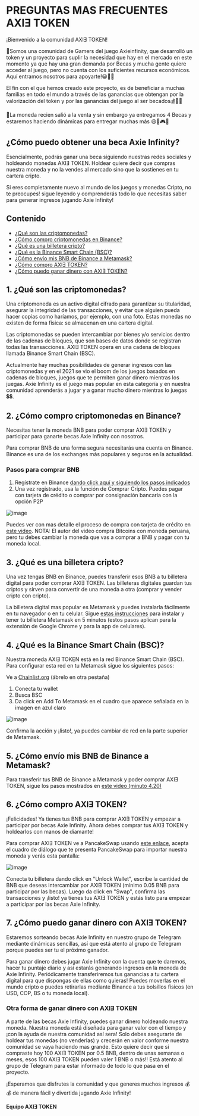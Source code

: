 # PREGUNTAS MAS FRECUENTES AXIƎ TOKEN

¡Bienvenido a la comunidad AXIƎ TOKEN!

🤗Somos una comunidad de Gamers del juego Axieinfinity, que desarrolló un token y un proyecto para suplir la necesidad que hay en el mercado en este momento ya que hay una gran demanda por Becas y mucha gente quiere acceder al juego, pero no cuenta con los suficientes recursos económicos. Aquí entramos nosotros para apoyarte!😀🙏💪

El fin con el que hemos creado este proyecto, es de beneficiar a muchas familias en todo el mundo a través de las ganancias que obtengan por la valorización del token y por las ganancias  del juego al ser becados💰🤑🥳

🎯La moneda recien salió a la venta y sin embargo ya entregamos 4 Becas y estaremos haciendo dinámicas para entregar muchas más 😃🥳🎮🤑



## ¿Cómo puedo obtener una beca Axie Infinity?

Esencialmente, podrás ganar una beca siguiendo nuestras redes sociales y holdeando monedas AXIƎ TOKEN. Holdear quiere decir que compras nuestra moneda y no la vendes al mercado sino que la sostienes en tu cartera cripto.

Si eres completamente nuevo al mundo de los juegos y monedas Cripto, no te preocupes! sigue leyendo y comprenderás todo lo que necesitas saber para generar ingresos jugando Axie Infinity!



## Contenido

* [¿Qué son las criptomonedas?](#1-qué-son-las-criptomonedas)
* [¿Cómo compro criptomonedas en Binance?](#2-cómo-compro-criptomonedas-en-binance)
* [¿Qué es una billetera cripto?](#3-qué-es-una-billetera-cripto)
* [¿Qué es la Binance Smart Chain (BSC)?](#4-qué-es-la-binance-smart-chain-bsc)
* [¿Cómo envío mis BNB de Binance a Metamask?](#5-cómo-envío-mis-bnb-de-binance-a-metamask)
* [¿Cómo compro AXIƎ TOKEN?](#6-cómo-compro-axi3-token)
* [¿Cómo puedo ganar dinero con AXIƎ TOKEN?](#7-cómo-puedo-ganar-dinero-con-axie-token)


## 1. ¿Qué son las criptomonedas?

Una criptomoneda es un activo digital cifrado para garantizar su titularidad, asegurar la integridad de las transacciones, y evitar que alguien pueda hacer copias como haríamos, por ejemplo, con una foto. Estas monedas no existen de forma física: se almacenan en una cartera digital.

Las criptomonedas se pueden intercambiar por bienes y/o servicios dentro de las cadenas de bloques, que son bases de datos donde se registran todas las transacciones. AXIƎ TOKEN opera en una cadena de bloques llamada Binance Smart Chain (BSC).

Actualmente hay muchas posibilidades de generar ingresos con las criptomonedas y en el 2021 se vio el boom de los juegos basados en cadenas de bloques, juegos que te permiten ganar dinero mientras los juegas. Axie Infinity es el juego mas popular en esta categoría y en nuestra comunidad aprenderás a jugar y a ganar mucho dinero mientras lo juegas 💲💲.


## 2. ¿Cómo compro criptomonedas en Binance?

Necesitas tener la moneda BNB para poder comprar AXIƎ TOKEN y participar para ganarte becas Axie Infinity con nosotros.

Para comprar BNB de una forma segura necesitarás una cuenta en Binance. Binance es una de los exchanges más populares y seguros en la actualidad. 

### Pasos para comprar BNB

1. Regístrate en Binance [dando click aquí y siguiendo los pasos indicados](https://accounts.binance.com/en/register?ref=185370542)
2. Una vez registrado, usa la función de Comprar Cripto. Puedes pagar con tarjeta de crédito o comprar por consignación bancaria con la opción P2P

![image](https://user-images.githubusercontent.com/4061845/128243526-d801a29c-352e-4626-b143-4285977094f2.png)

Puedes ver con mas detalle el proceso de compra con tarjeta de crédito en [este video](https://www.youtube.com/watch?v=_thgH56hr0U). NOTA: El autor del video compra Bitcoins con moneda peruana, pero tu debes cambiar la moneda que vas a comprar a BNB y pagar con tu moneda local.



## 3. ¿Qué es una billetera cripto?

Una vez tengas BNB en Binance, puedes transferir esos BNB a tu billetera digital para poder comprar AXIƎ TOKEN. Las billeteras digitales guardan tus criptos y sirven para convertir de una moneda a otra (comprar y vender cripto con cripto).

La billetera digital mas popular es Metamask y puedes instalarla fácilmente en tu navegador o en tu celular. Sigue [estas instrucciones](https://www.youtube.com/watch?v=1GPKs8XbGbc) para instalar y tener tu billetera Metamask en 5 minutos (estos pasos aplican para la extensión de Google Chrome y para la app de celulares).



## 4. ¿Qué es la Binance Smart Chain (BSC)?

Nuestra moneda AXIƎ TOKEN está en la red Binance Smart Chain (BSC). Para configurar esta red en tu Metamask sigue los siguientes pasos:

Ve a [Chainlist.org](https://chainlist.org) (ábrelo en otra pestaña)

1. Conecta tu wallet
2. Busca BSC
3. Da click en Add To Metamask en el cuadro que aparece señalada en la imagen en azul claro

![image](https://user-images.githubusercontent.com/4061845/128245977-17dde951-d5da-4a03-a59f-f59cff6a8834.png)

Confirma la acción y ¡listo!, ya puedes cambiar de red en la parte superior de Metamask.



## 5. ¿Cómo envío mis BNB de Binance a Metamask?

Para transferir tus BNB de Binance a Metamask y poder comprar AXIƎ TOKEN, sigue los pasos mostrados en [este video (minuto 4.20)](https://youtu.be/n16-DvYAmII?t=260)



## 6. ¿Cómo compro AXIƎ TOKEN?

¡Felicidades! Ya tienes tus BNB para comprar AXIƎ TOKEN y empezar a participar por becas Axie Infinity. Ahora debes comprar tus AXIƎ TOKEN y holdearlos con manos de diamante!

Para comprar AXIƎ TOKEN ve a PancakeSwap usando [este enlace](https://exchange.pancakeswap.finance/#/swap?inputCurrency=0xD9be45026ec32B468A3d17b609B295813De0755), acepta el cuadro de diálogo que te presenta PancakeSwap para importar nuestra moneda y verás esta pantalla:

![image](https://user-images.githubusercontent.com/4061845/128248391-1e975ab2-a7ac-46bd-b0e5-672ed7b782b8.png)

Conecta tu billetera dando click en "Unlock Wallet", escribe la cantidad de BNB que deseas intercambiar por AXIƎ TOKEN (mínimo 0.05 BNB para participar por las becas). Luego da click en "Swap", confirma las transacciones y ¡listo! ya tienes tus AXIƎ TOKEN y estás listo para empezar a participar por las becas Axie Infinity.



## 7. ¿Cómo puedo ganar dinero con AXIƎ TOKEN?

Estaremos sorteando becas Axie Infinity en nuestro grupo de Telegram mediante dinámicas sencillas, así que está atento al grupo de Telegram porque puedes ser tu el próximo ganador. 

Para ganar dinero debes jugar Axie Infinity con la cuenta que te daremos, hacer tu puntaje diario y así estarás generando ingresos en la moneda de Axie Infinity. Periódicamente transferiremos tus ganancias a tu cartera digital para que dispongas de ellas como quieras! Puedes moverlas en el mundo cripto o puedes retirarlas mediante Binance a tus bolsillos físicos (en USD, COP, BS o tu moneda local).

### Otra forma de ganar dinero con AXIƎ TOKEN

A parte de las becas Axie Infinity, puedes ganar dinero holdeando nuestra moneda. Nuestra moneda está diseñada para ganar valor con el tiempo y ¡con la ayuda de nuestra comunidad así sera! Solo debes asegurarte de holdear tus monedas (no venderlas) y crecerán en valor conforme nuestra comunidad se vaya haciendo mas grande. Esto quiere decir que si compraste hoy 100 AXIƎ TOKEN por 0.5 BNB, dentro de unas semanas o meses, esos 100 AXIƎ TOKEN pueden valer 1 BNB o más!! Está atento al grupo de Telegram para estar informado de todo lo que pasa en el proyecto.

¡Esperamos que disfrutes la comunidad y que generes muchos ingresos 💰💰 de manera fácil y divertida jugando Axie Infinity! 

**Equipo AXIƎ TOKEN**
